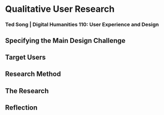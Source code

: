 # Qualitative User Research
### Ted Song | Digital Humanities 110: User Experience and Design

## Specifying the Main Design Challenge
###

## Target Users

## Research Method

## The Research

## Reflection
